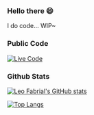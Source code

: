 ### Hello there :smile:

I do code... WIP~

### Public Code

[![Live Code](https://github-readme-stats.vercel.app/api/pin/?username=leofabrial&repo=live_code)](https://github.com/leofabrial/live_code)

### Github Stats
[![Leo Fabrial's GitHub stats](https://github-readme-stats.vercel.app/api?username=leofabrial&show_icons=true)](https://github.com/leofabrial)

[![Top Langs](https://github-readme-stats.vercel.app/api/top-langs/?username=leofabrial)](https://github.com/leofabrial)